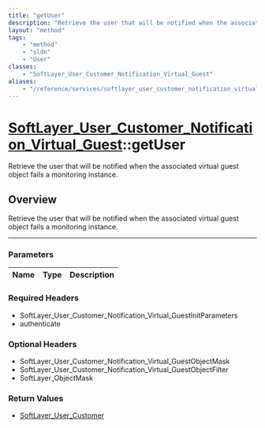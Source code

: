 ```yaml
---
title: "getUser"
description: "Retrieve the user that will be notified when the associated virtual guest object fails a monitoring instance."
layout: "method"
tags:
    - "method"
    - "sldn"
    - "User"
classes:
    - "SoftLayer_User_Customer_Notification_Virtual_Guest"
aliases:
    - "/reference/services/softlayer_user_customer_notification_virtual_guest/getUser"
---
```

# [SoftLayer_User_Customer_Notification_Virtual_Guest](/reference/services/SoftLayer_User_Customer_Notification_Virtual_Guest)::getUser

Retrieve the user that will be notified when the associated virtual guest object fails a monitoring instance.


## Overview 
Retrieve the user that will be notified when the associated virtual guest object fails a monitoring instance.

-----

### Parameters 
|Name | Type | Description |
| --- | --- | --- |


### Required Headers
* SoftLayer_User_Customer_Notification_Virtual_GuestInitParameters
* authenticate


### Optional Headers
* SoftLayer_User_Customer_Notification_Virtual_GuestObjectMask
* SoftLayer_User_Customer_Notification_Virtual_GuestObjectFilter
* SoftLayer_ObjectMask

### Return Values
* <a href='/reference/datatypes/SoftLayer_User_Customer'>SoftLayer_User_Customer </a>





